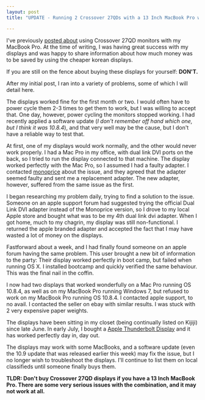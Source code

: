 ```yaml
---
layout: post
title: "UPDATE - Running 2 Crossover 27QDs with a 13 Inch MacBook Pro with Retina Display"

---
```



I've previously [posted about](http://warren.mesozen.com/2013/01/29/crossover_27qd_and_13_inch_macbook_pro_retina.html) using Crossover 27QD monitors with my MacBook Pro.  At the time of writing,
I was having great success with my displays and was happy to share information about how much money was to be saved by using the cheaper korean displays.

If you are still on the fence about buying these displays for yourself: **DON'T.**

After my initial post, I ran into a variety of problems, some of which I will detail here.

The displays worked fine for the first month or two.  I would often have to power cycle them 2-3 times to get them to work, but I was willing to accept that.  One day,
however, power cycling the monitors stopped working.  I had recently applied a software update (*I don't remember off hand which one, but I think it was 10.8.4*),
and that very well may be the cause, but I don't have a reliable way to test that.

At first, one of my displays would work normally, and the other would never work properly.  I had a Mac Pro in my office, with dual link DVI ports on the back, so I tried
to run the display connected to that machine.  The display worked perfectly with the Mac Pro, so I assumed I had a faulty adapter. I contacted [monoprice](http://www.monoprice.com) about
the issue, and they agreed that the adapter seemed faulty and sent me a replacement adapter.  The new adapter, however, suffered from the same issue as the first.

I began researching my problem daily, trying to find a solution to the issue.  Someone on an apple support forum had suggested trying the official Dual Link DVI adapter
instead of the Monoprice version, so I drove to my local Apple store and bought what was to be my 4th dual link dvi adapter.  When I got home, much to my chagrin, my
display was still non-functional.  I returned the apple branded adapter and accepted the fact that I may have wasted a lot of money on the displays.

Fastforward about a week, and I had finally found someone on an apple forum having the same problem.  This user brought a new bit of information to the party: Their display
worked perfectly in boot camp, but failed when running OS X.  I installed bootcamp and quickly verified the same behaviour.  This was the final nail in the coffin.

I now had two displays that worked wonderfully on a Mac Pro running OS 10.8.4, as well as on my MacBook Pro running Windows 7, but refused to work on my MacBook Pro
running OS 10.8.4.  I contacted apple support, to no avail.  I contacted the seller on ebay with similar results.  I was stuck with 2 very expensive paper weights.

The displays have been sitting in my closet (being continually listed on Kijiji) since late June.  In early July, I bought a [Apple Thunderbolt Display](http://www.apple.com/ca/displays/) and
it has worked perfectly day in, day out.

The displays may work with some MacBooks, and a software update (even the 10.9 update that was released earlier this week) may fix the issue, but I no longer wish
to troubleshoot the displays.  I'll continue to list them on local classifieds until someone finally buys them.

**TLDR: Don't buy Crossover 27QD displays if you have a 13 Inch MacBook Pro. There are some very serious issues with the combination, and it may not work at all.**